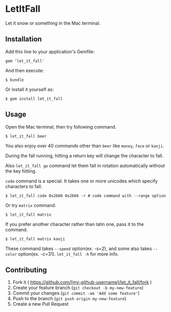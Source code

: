 # LetItFall

Let it snow or something in the Mac terminal.

## Installation

Add this line to your application's Gemfile:

    gem 'let_it_fall'

And then execute:

    $ bundle

Or install it yourself as:

    $ gem install let_it_fall

## Usage

Open the Mac terminal, then try following command.

    $ let_it_fall beer

You also enjoy over 40 commands other than `beer` like `money`, `face` or `kanji`.

During the fall running, hitting a return key will change the character to fall.

Also `let_it_fall go` command let them fall in rotation automatically without the key hitting.

`code` command is a special. It takes one or more unicodes which specify characters to fall.

    $ let_it_fall code 0x2660 0x2666 -r # code command with --range option

Or try `matrix` command.

    $ let_it_fall matrix

If you prefer another character rather than latin one, pass it to the command.

    $ let_it_fall matrix kanji

These command takes `--speed` option(ex. -s=2), and some also takes `--color` option(ex. -c=31). `let_it_fall -h` for more info.

## Contributing

1. Fork it ( https://github.com/[my-github-username]/let_it_fall/fork )
2. Create your feature branch (`git checkout -b my-new-feature`)
3. Commit your changes (`git commit -am 'Add some feature'`)
4. Push to the branch (`git push origin my-new-feature`)
5. Create a new Pull Request
